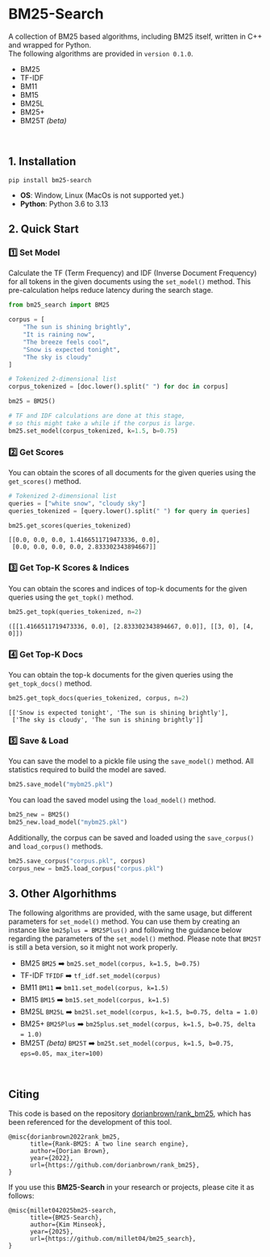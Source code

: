 # BM25-Search
A collection of BM25 based algorithms, including BM25 itself, written in C++ and wrapped for Python.  
The following algorithms are provided in `version 0.1.0`.

- BM25
- TF-IDF   
- BM11   
- BM15    
- BM25L    
- BM25+           
- BM25T *(beta)*       

&nbsp;

## 1. Installation
```
pip install bm25-search
```
- __OS__: Window, Linux (MacOs is not supported yet.)
- __Python__: Python 3.6 to 3.13

 
## 2. Quick Start

### 1️⃣ Set Model 
Calculate the TF (Term Frequency) and IDF (Inverse Document Frequency) for all tokens in the given documents using the `set_model()` method. This pre-calculation helps reduce latency during the search stage. 

```python
from bm25_search import BM25

corpus = [
    "The sun is shining brightly",
    "It is raining now",
    "The breeze feels cool",
    "Snow is expected tonight",
    "The sky is cloudy"    
]

# Tokenized 2-dimensional list 
corpus_tokenized = [doc.lower().split(" ") for doc in corpus]

bm25 = BM25()

# TF and IDF calculations are done at this stage, 
# so this might take a while if the corpus is large. 
bm25.set_model(corpus_tokenized, k=1.5, b=0.75)
```

### 2️⃣ Get Scores
You can obtain the scores of all documents for the given queries using the `get_scores()` method.

```python
# Tokenized 2-dimensional list
queries = ["white snow", "cloudy sky"]
queries_tokenized = [query.lower().split(" ") for query in queries]

bm25.get_scores(queries_tokenized)
```
```
[[0.0, 0.0, 0.0, 1.4166511719473336, 0.0],
 [0.0, 0.0, 0.0, 0.0, 2.833302343894667]]
```

### 3️⃣ Get Top-K Scores & Indices
You can obtain the scores and indices of top-k documents for the given queries using the `get_topk()` method.
```python
bm25.get_topk(queries_tokenized, n=2)
```

```
([[1.4166511719473336, 0.0], [2.833302343894667, 0.0]], [[3, 0], [4, 0]])
```

### 4️⃣ Get Top-K Docs
You can obtain the top-k documents for the given queries using the `get_topk_docs()` method.
```python
bm25.get_topk_docs(queries_tokenized, corpus, n=2)
```
```
[['Snow is expected tonight', 'The sun is shining brightly'],
 ['The sky is cloudy', 'The sun is shining brightly']]
```

### 5️⃣ Save & Load
You can save the model to a pickle file using the `save_model()` method. All statistics required to build the model are saved.
```python
bm25.save_model("mybm25.pkl")
```
You can load the saved model using the `load_model()` method.
```python
bm25_new = BM25()
bm25_new.load_model("mybm25.pkl")
```
Additionally, the corpus can be saved and loaded using the `save_corpus()` and `load_corpus()` methods.
```python
bm25.save_corpus("corpus.pkl", corpus)
corpus_new = bm25.load_corpus("corpus.pkl")
```

## 3. Other Algorhithms
The following algorithms are provided, with the same usage, but different parameters for `set_model()` method. You can use them by creating an instance like `bm25plus = BM25Plus()` and following the guidance below regarding the parameters of the `set_model()` method. Please note that `BM25T` is still a beta version, so it might not work properly. 

- BM25 `BM25` ➡️ ```bm25.set_model(corpus, k=1.5, b=0.75)```  
- TF-IDF `TFIDF` ➡️ ```tf_idf.set_model(corpus)```  
- BM11 `BM11` ➡️ ```bm11.set_model(corpus, k=1.5)```         
- BM15 `BM15` ➡️ ```bm15.set_model(corpus, k=1.5)```         
- BM25L `BM25L` ➡️ ```bm25l.set_model(corpus, k=1.5, b=0.75, delta = 1.0)```           
- BM25+ `BM25Plus` ➡️ ```bm25plus.set_model(corpus, k=1.5, b=0.75, delta = 1.0)```       
- BM25T *(beta)* `BM25T` ➡️ ```bm25t.set_model(corpus, k=1.5, b=0.75, eps=0.05, max_iter=100)```            

&nbsp;

## Citing
This code is based on the repository [dorianbrown/rank_bm25](https://github.com/dorianbrown/rank_bm25), which has been referenced for the development of this tool.
```
@misc{dorianbrown2022rank_bm25,
      title={Rank-BM25: A two line search engine},
      author={Dorian Brown},
      year={2022},
      url={https://github.com/dorianbrown/rank_bm25},
}
```

If you use this **BM25-Search** in your research or projects, please cite it as follows:
```
@misc{millet042025bm25-search,
      title={BM25-Search},
      author={Kim Minseok},
      year={2025},
      url={https://github.com/millet04/bm25_search},
}
```